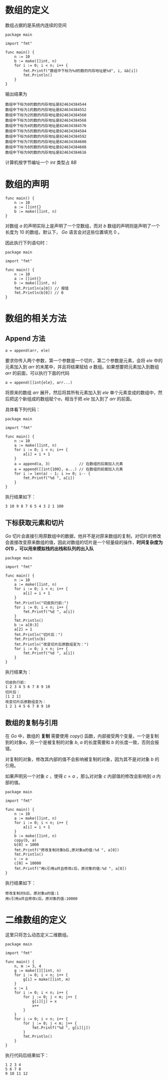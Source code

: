 # 数组的定义
数组占据的是系统内连续的空间
```
package main

import "fmt"

func main() {
	n := 10
	b := make([]int, n)
	for i := 0; i < n; i++ {
		fmt.Printf("数组中下标为%d的数的内存地址是%d", i, &b[i])
		fmt.Println()
	}
}
```

输出结果为

```
数组中下标为0的数的内存地址是824634384544
数组中下标为1的数的内存地址是824634384552
数组中下标为2的数的内存地址是824634384560
数组中下标为3的数的内存地址是824634384568
数组中下标为4的数的内存地址是824634384576
数组中下标为5的数的内存地址是824634384584
数组中下标为6的数的内存地址是824634384592
数组中下标为7的数的内存地址是824634384600
数组中下标为8的数的内存地址是824634384608
数组中下标为9的数的内存地址是824634384616
```

计算机按字节编址一个 $int$ 类型占 $8B$

# 数组的声明
```
func main() {
	n := 10
	a := []int{}
	b := make([]int, n)
}
```
对数组 $a$ 的声明实际上是声明了一个空数组，而对 $b$ 数组的声明则是声明了一个长度为 $10$ 的数组，默认下， $Go$ 语言会对这些位置填充 $0$ 。

因此执行下列语句时：
```
package main

import "fmt"

func main() {
	n := 10
	a := []int{}
	b := make([]int, n)
	fmt.Println(a[0]) // 报错
	fmt.Println(b[0]) // 0
}
```
# 数组的相关方法

## Append 方法

```
a = append(arr, ele)
``` 

要求你传入两个参数，第一个参数是一个切片，第二个参数是元素，会将 $ele$ 中的元素加入到 $arr$ 的末尾中，并且将结果赋给 $a$ 数组。如果想要把元素加入到数组 $arr$ 的前面，可以执行下面的代码

```
a = append([]int{ele}, arr...)
```

将原来的数组 $arr$ 展开，然后将其所有元素加入到 $ele$ 单个元素变成的数组中，然后把这个新组成的数组赋个$a$，相当于把 $ele$ 加入到了 $arr$ 的前面。

具体看下列代码：

```
package main

import "fmt"

func main() {
	n := 10
	a := make([]int, n)
	for i := 0; i < n; i++ {
		a[i] = i + 1
	}
	a = append(a, 3)             // 在数组的后面加入元素
	a = append([]int{100}, a...) // 在数组的前面加入元素
	for i := len(a) - 1; i >= 0; i-- {
		fmt.Printf("%d ", a[i])
	}
}

```

执行结果如下：

```
3 10 9 8 7 6 5 4 3 2 1 100 
```

## 下标获取元素和切片

 $Go$ 切片会直接引用原数组中的数据，他并不是对原来数组的复制，对切片的修改会直接改变原来数组的值，因此对数组的切片是一个轻量级的操作，__时间复杂度为 $O(1)$ ，可以用来模拟栈的出栈和队列的出入队__

```
package main

import "fmt"

func main() {
	n := 10
	a := make([]int, n)
	for i := 0; i < n; i++ {
		a[i] = i + 1
	}
	fmt.Println("切皮执行前:")
	for i := 0; i < n; i++ {
		fmt.Printf("%d ", a[i])
	}
	fmt.Println()
	b := a[0:3]
	a[2] = 1
	fmt.Println("切片后：")
	fmt.Println(b)
	fmt.Println("改变切片后原数组变为：")
	for i := 0; i < n; i++ {
		fmt.Printf("%d ", a[i])
	}
}

```

执行结果为：

```
切皮执行前:
1 2 3 4 5 6 7 8 9 10
切片后：
[1 2 1]
改变切片后原数组变为：
1 2 1 4 5 6 7 8 9 10
```

## 数组的复制与引用

在 $Go$ 中，数组的 __复制__ 需要使用 $copy()$ 函数，内部接受两个变量，一个是复制到的对象$a$，另一个是被复制的对象 $b$, $a$ 的长度需要和 $b$ 的长度一致，否则会报错。

对复制的对象，修改其内部的值不会影响被复制的对象，因为其不是对对象 $b$ 的引用。

如果声明另一个对象 $c$ ，使得 $c=a$ ，那么对对象 $c$ 内部值的修改会影响到 $a$ 内部的值。

```
package main

import "fmt"

func main() {
	n := 10
	a := make([]int, n)
	for i := 0; i < n; i++ {
		a[i] = i + 1
	}
	b := make([]int, n)
	copy(b, a)
	b[0] = 1000
	fmt.Printf("修改复制对象b后,原对象a的值:%d ", a[0])
	fmt.Println()
	c := a
	c[0] = 10000
	fmt.Printf("用c引用a并且修改c后，原对象的值:%d ", a[0])
}

```

执行结果如下：

```
修改复制对b后，原对象a的值:1 
用c引用a并且修改c后，原对象的值:10000
```

# 二维数组的定义
这里只将怎么动态定义二维数组。

```
package main

import "fmt"

func main() {
	n, m := 3, 4
	g := make([][]int, n)
	for i := 0; i < n; i++ {
		g[i] = make([]int, m)
	}
	x := 1
	for i := 0; i < n; i++ {
		for j := 0; j < m; j++ {
			g[i][j] = x
			x++
		}
	}
	for i := 0; i < n; i++ {
		for j := 0; j < m; j++ {
			fmt.Printf("%d ", g[i][j])
		}
		fmt.Println()
	}
}
```

执行代码后结果如下：

```
1 2 3 4 
5 6 7 8
9 10 11 12
```

